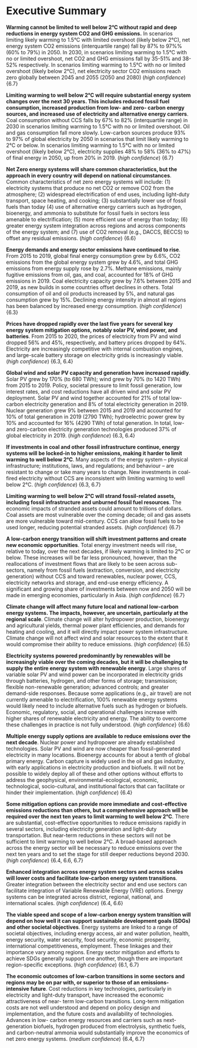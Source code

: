 # Executive Summary 

**Warming cannot be limited to well below 2°C without rapid and deep reductions in energy system 
CO2 and GHG emissions.** In scenarios limiting likely warming to 1.5°C with limited overshoot (likely 
below 2°C), net energy system CO2 emissions (interquartile range) fall by 87% to 97%% (60% to 79%) 
in 2050. In 2030, in scenarios limiting warming to 1.5°C with no or limited overshoot, net CO2 and 
GHG emissions fall by 35-51% and 38-52% respectively. In scenarios limiting warming to 1.5°C with 
no or limited overshoot (likely below 2°C), net electricity sector CO2 emissions reach zero globally 
between 2045 and 2055 (2050 and 2080) (_high confidence_) {6.7} 

**Limiting warming to well below 2°C will require substantial energy system changes over the next 
30 years. This includes reduced fossil fuel consumption, increased production from low- and zero- 
carbon energy sources, and increased use of electricity and alternative energy carriers**. Coal 
consumption without CCS falls by 67% to 82% (interquartile range) in 2030 in scenarios limiting 
warming to 1.5°C with no or limited overshoot. Oil and gas consumption fall more slowly. Low-carbon 
sources produce 93% to 97% of global electricity by 2050 in scenarios that limit likely warming to 2°C 
or below. In scenarios limiting warming to 1.5°C with no or limited overshoot (likely below 2°C), 
electricity supplies 48% to 58% (36% to 47%) of final energy in 2050, up from 20% in 2019. (_high 
confidence_) {6.7} 

**Net Zero energy systems will share common characteristics, but the approach in every country 
will depend on national circumstances**. Common characteristics of net zero energy systems will 
include: (1) electricity systems that produce no net CO2 or remove CO2 from the atmosphere; (2) 
widespread electrification of end uses, including light-duty transport, space heating, and cooking; (3) 
substantially lower use of fossil fuels than today (4) use of alternative energy carriers such as hydrogen, 
bioenergy, and ammonia to substitute for fossil fuels in sectors less amenable to electrification; (5) more 
efficient use of energy than today; (6) greater energy system integration across regions and across 
components of the energy system; and (7) use of CO2 removal (e.g., DACCS, BECCS) to offset any 
residual emissions. (_high confidence_) {6.6} 

**Energy demands and energy sector emissions have continued to rise**. From 2015 to 2019, global 
final energy consumption grew by 6.6%, CO2 emissions from the global energy system grew by 4.6%, 
and total GHG emissions from energy supply rose by 2.7%. Methane emissions, mainly fugitive 
emissions from oil, gas, and coal, accounted for 18% of GHG emissions in 2019. Coal electricity 
capacity grew by 7.6% between 2015 and 2019, as new builds in some countries offset declines in 
others. Total consumption of oil and oil products increased by 5%, and natural gas consumption grew 
by 15%. Declining energy intensity in almost all regions has been balanced by increased energy 
consumption. (_high confidence_) {6.3} 

**Prices have dropped rapidly over the last five years for several key energy system mitigation 
options, notably solar PV, wind power, and batteries**. From 2015 to 2020, the prices of electricity 
from PV and wind dropped 56% and 45%, respectively, and battery prices dropped by 64%. Electricity
are increasingly competitive with internal combustion engines, and large-scale battery storage on 
electricity grids is increasingly viable. (_high confidence_) {6.3, 6.4} 

**Global wind and solar PV capacity and generation have increased rapidly**. Solar PV grew by 170% 
(to 680 TWh); wind grew by 70% (to 1420 TWh) from 2015 to 2019. Policy, societal pressure to limit 
fossil generation, low interest rates, and cost reductions have all driven wind and solar PV deployment. 
Solar PV and wind together accounted for 21% of total low-carbon electricity generation and 8% of 
total electricity generation in 2019. Nuclear generation grew 9% between 2015 and 2019 and accounted 
for 10% of total generation in 2019 (2790 TWh); hydroelectric power grew by 10% and accounted for 
16% (4290 TWh) of total generation. In total, low- and zero-carbon electricity generation technologies 
produced 37% of global electricity in 2019. (_high confidence_) {6.3, 6.4} 

**If investments in coal and other fossil infrastructure continue, energy systems will be locked-in to 
higher emissions, making it harder to limit warming to well below 2°C**. Many aspects of the energy 
system – physical infrastructure; institutions, laws, and regulations; and behaviour – are resistant to 
change or take many years to change. New investments in coal-fired electricity without CCS are 
inconsistent with limiting warming to well below 2°C. (_high confidence_) {6.3, 6.7} 

**Limiting warming to well below 2°C will strand fossil-related assets, including fossil 
infrastructure and unburned fossil fuel resources**. The economic impacts of stranded assets could 
amount to trillions of dollars. Coal assets are most vulnerable over the coming decade; oil and gas assets 
are more vulnerable toward mid-century. CCS can allow fossil fuels to be used longer, reducing 
potential stranded assets. (_high confidence_) {6.7} 

**A low-carbon energy transition will shift investment patterns and create new economic 
opportunities**. Total energy investment needs will rise, relative to today, over the next decades, if likely 
warming is limited to 2°C or below. These increases will be far less pronounced, however, than the 
reallocations of investment flows that are likely to be seen across sub-sectors, namely from fossil fuels 
(extraction, conversion, and electricity generation) without CCS and toward renewables, nuclear power, 
CCS, electricity networks and storage, and end-use energy efficiency. A significant and growing share 
of investments between now and 2050 will be made in emerging economies, particularly in Asia. (_high 
confidence_) {6.7} 

**Climate change will affect many future local and national low-carbon energy systems. The 
impacts, however, are uncertain, particularly at the regional scale**. Climate change will alter 
hydropower production, bioenergy and agricultural yields, thermal power plant efficiencies, and 
demands for heating and cooling, and it will directly impact power system infrastructure. Climate 
change will not affect wind and solar resources to the extent that it would compromise their ability to 
reduce emissions. (_high confidence_) {6.5} 

**Electricity systems powered predominantly by renewables will be increasingly viable over the 
coming decades, but it will be challenging to supply the entire energy system with renewable 
energy**. Large shares of variable solar PV and wind power can be incorporated in electricity grids 
through batteries, hydrogen, and other forms of storage; transmission; flexible non-renewable 
generation; advanced controls; and greater demand-side responses. Because some applications (e.g., air 
travel) are not currently amenable to electrification, 100% renewable energy systems would likely need 
to include alternative fuels such as hydrogen or biofuels. Economic, regulatory, social, and operational 
challenges increase with higher shares of renewable electricity and energy. The ability to overcome 
these challenges in practice is not fully understood. {_high confidence_} {6.6} 

**Multiple energy supply options are available to reduce emissions over the next decade**. Nuclear 
power and hydropower are already established technologies. Solar PV and wind are now cheaper than 
fossil-generated electricity in many locations. Bioenergy accounts for about a tenth of global primary 
energy. Carbon capture is widely used in the oil and gas industry, with early applications in electricity 
production and biofuels. It will not be possible to widely deploy all of these and other options without
efforts to address the geophysical, environmental-ecological, economic, technological, socio-cultural, 
and institutional factors that can facilitate or hinder their implementation. (_high confidence_) {6.4} 

**Some mitigation options can provide more immediate and cost-effective emissions reductions 
than others, but a comprehensive approach will be required over the next ten years to limit
warming to well below 2°C**. There are substantial, cost-effective opportunities to reduce emissions 
rapidly in several sectors, including electricity generation and light-duty transportation. But near-term 
reductions in these sectors will not be sufficient to limit warming to well below 2°C. A broad-based 
approach across the energy sector will be necessary to reduce emissions over the next ten years and to 
set the stage for still deeper reductions beyond 2030. (_high confidence_) {6.4, 6.6, 6.7} 

**Enhanced integration across energy system sectors and across scales will lower costs and facilitate 
low-carbon energy system transitions**. Greater integration between the electricity sector and end use 
sectors can facilitate integration of Variable Renewable Energy (VRE) options. Energy systems can be 
integrated across district, regional, national, and international scales. (_high confidence_) {6.4, 6.6}

**The viable speed and scope of a low-carbon energy system transition will depend on how well it 
can support sustainable development goals (SDGs) and other societal objectives**. Energy systems 
are linked to a range of societal objectives, including energy access, air and water pollution, health, 
energy security, water security, food security, economic prosperity, international competitiveness, 
employment. These linkages and their importance vary among regions. Energy sector mitigation and 
efforts to achieve SDGs generally support one another, though there are important region-specific 
exceptions. (_high confidence_) {6.1, 6.7} 

**The economic outcomes of low-carbon transitions in some sectors and regions may be on par with, 
or superior to those of an emissions-intensive future**. Cost reductions in key technologies, 
particularly in electricity and light-duty transport, have increased the economic attractiveness of near- 
term low-carbon transitions. Long-term mitigation costs are not well understood and depend on policy 
design and implementation, and the future costs and availability of technologies. Advances in low- 
carbon energy resources and carriers such as next-generation biofuels, hydrogen produced from 
electrolysis, synthetic fuels, and carbon-neutral ammonia would substantially improve the economics 
of net zero energy systems. (_medium confidence_) {6.4, 6.7}
